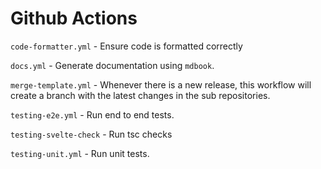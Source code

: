 # Github Actions

`code-formatter.yml` - Ensure code is formatted correctly

`docs.yml` - Generate documentation using `mdbook`.

`merge-template.yml` - Whenever there is a new release, this workflow will create a branch with the latest changes in the sub repositories.

`testing-e2e.yml` - Run end to end tests.

`testing-svelte-check` - Run tsc checks

`testing-unit.yml` - Run unit tests.
